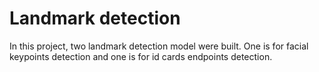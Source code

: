 # Landmark detection

In this project, two landmark detection model were built. One is for facial keypoints detection and one is for id cards endpoints detection.
